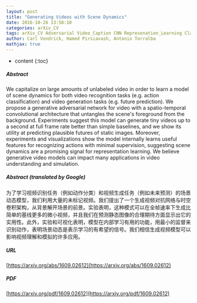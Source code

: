 ```yaml
---
layout: post
title: "Generating Videos with Scene Dynamics"
date: 2016-10-26 13:58:10
categories: arXiv_CV
tags: arXiv_CV Adversarial Video_Caption CNN Represenation_Learning Classification Prediction Recognition
author: Carl Vondrick, Hamed Pirsiavash, Antonio Torralba
mathjax: true
---
```


* content
{:toc}

##### Abstract
We capitalize on large amounts of unlabeled video in order to learn a model of scene dynamics for both video recognition tasks (e.g. action classification) and video generation tasks (e.g. future prediction). We propose a generative adversarial network for video with a spatio-temporal convolutional architecture that untangles the scene's foreground from the background. Experiments suggest this model can generate tiny videos up to a second at full frame rate better than simple baselines, and we show its utility at predicting plausible futures of static images. Moreover, experiments and visualizations show the model internally learns useful features for recognizing actions with minimal supervision, suggesting scene dynamics are a promising signal for representation learning. We believe generative video models can impact many applications in video understanding and simulation.

##### Abstract (translated by Google)
为了学习视频识别任务（例如动作分类）和视频生成任务（例如未来预测）的场景动态模型，我们利用大量的未标记视频。我们提出了一个生成视频对抗网络与时空卷积架构，从背景解开场景的前景。实验表明，这种模式可以在全帧速率下生成比简单的基线更多的微小视频，并且我们在预测静态图像的合理期待方面显示出它的实用性。此外，实验和可视化表明，模型在内部学习有用的功能，用最小的监督来识别动作，表明场景动态是表示学习的有希望的信号。我们相信生成视频模型可以影响视频理解和模拟的许多应用。

##### URL
[https://arxiv.org/abs/1609.02612](https://arxiv.org/abs/1609.02612)

##### PDF
[https://arxiv.org/pdf/1609.02612](https://arxiv.org/pdf/1609.02612)

